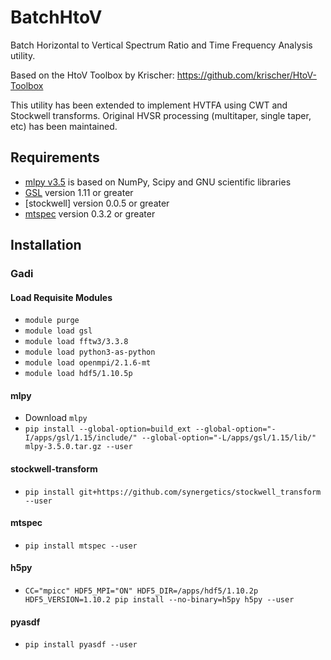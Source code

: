 # BatchHtoV
Batch Horizontal to Vertical Spectrum Ratio and Time Frequency Analysis utility.

Based on the HtoV Toolbox by Krischer: https://github.com/krischer/HtoV-Toolbox

This utility has been extended to implement HVTFA using CWT and Stockwell transforms. Original HVSR processing (multitaper, single taper, etc) has been maintained.

## Requirements

* [mlpy v3.5] is based on NumPy, Scipy and GNU scientific libraries 
* [GSL] version 1.11 or greater
* [stockwell] version 0.0.5 or greater
* [mtspec] version 0.3.2 or greater

[mlpy v3.5]:http://mlpy.sourceforge.net/
[GSL]:https://www.gnu.org/software/gsl/
[Stockwell v0.0.5]:https://github.com/synergetics/stockwell_transform
[mtspec]:http://krischer.github.io/mtspec/

## Installation

### Gadi

#### Load Requisite Modules
* `module purge`
* `module load gsl`
* `module load fftw3/3.3.8`
* `module load python3-as-python`
* `module load openmpi/2.1.6-mt`
* `module load hdf5/1.10.5p`

#### mlpy
* Download `mlpy`
* `pip install --global-option=build_ext --global-option="-I/apps/gsl/1.15/include/" --global-option="-L/apps/gsl/1.15/lib/" mlpy-3.5.0.tar.gz --user`

#### stockwell-transform
* `pip install git+https://github.com/synergetics/stockwell_transform --user`

#### mtspec
* `pip install mtspec --user`

#### h5py
* `CC="mpicc" HDF5_MPI="ON" HDF5_DIR=/apps/hdf5/1.10.2p HDF5_VERSION=1.10.2 pip install --no-binary=h5py h5py --user`

#### pyasdf
* `pip install pyasdf --user`

